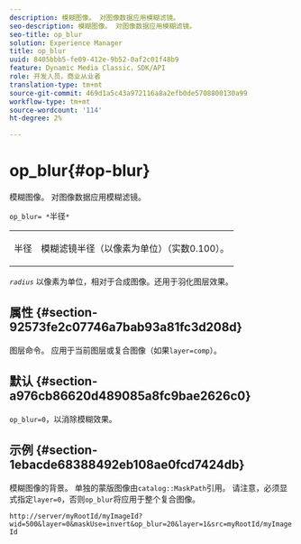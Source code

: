 ```yaml
---
description: 模糊图像。 对图像数据应用模糊滤镜。
seo-description: 模糊图像。 对图像数据应用模糊滤镜。
seo-title: op_blur
solution: Experience Manager
title: op_blur
uuid: 8405bbb5-fe09-412e-9b52-0af2c01f48b9
feature: Dynamic Media Classic，SDK/API
role: 开发人员，商业从业者
translation-type: tm+mt
source-git-commit: 469d1a5c43a972116a8a2efb0de5708800130a99
workflow-type: tm+mt
source-wordcount: '114'
ht-degree: 2%

---
```



# op_blur{#op-blur}

模糊图像。 对图像数据应用模糊滤镜。

`op_blur= *`半径`*`

<table id="simpletable_1DD41D819BE74130A77ECFC28486F70A"> 
 <tr class="strow"> 
  <td class="stentry"> <p><span class="varname"> 半径</span> </p> </td> 
  <td class="stentry"> <p>模糊滤镜半径（以像素为单位）（实数0.100）。 </p></td> 
 </tr> 
</table>

*`radius`* 以像素为单位，相对于合成图像。还用于羽化图层效果。

## 属性 {#section-92573fe2c07746a7bab93a81fc3d208d}

图层命令。 应用于当前图层或复合图像（如果`layer=comp`）。

## 默认 {#section-a976cb86620d489085a8fc9bae2626c0}

`op_blur=0`，以消除模糊效果。

## 示例 {#section-1ebacde68388492eb108ae0fcd7424db}

模糊图像的背景。 单独的蒙版图像由`catalog::MaskPath`引用。 请注意，必须显式指定`layer=0`，否则`op_blur`将应用于整个复合图像。

`http://server/myRootId/myImageId?wid=500&layer=0&maskUse=invert&op_blur=20&layer=1&src=myRootId/myImageId`
